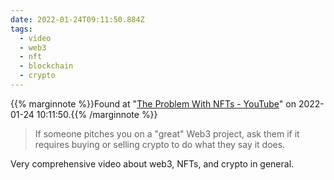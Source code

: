 ```yaml
---
date: 2022-01-24T09:11:50.884Z
tags:
  - video
  - web3
  - nft
  - blockchain
  - crypto
---
```

{{% marginnote %}}Found at "[The Problem With NFTs - YouTube](https://www.youtube.com/watch?v=YQ_xWvX1n9g)" on 2022-01-24 10:11:50.{{% /marginnote %}}

> If someone pitches you on a "great" Web3 project, ask them if it requires buying or selling crypto to do what they say it does.

Very comprehensive video about web3, NFTs, and crypto in general.

